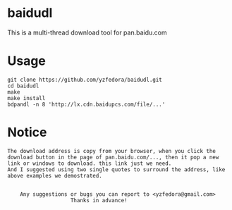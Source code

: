 # baidudl
This is a multi-thread download tool for pan.baidu.com

# Usage
	git clone https://github.com/yzfedora/baidudl.git
	cd baidudl
	make
	make install
	bdpandl -n 8 'http://lx.cdn.baidupcs.com/file/...'

# Notice
	The download address is copy from your browser, when you click the download button in the page of pan.baidu.com/..., then it pop a new link or windows to download. this link just we need.
	And I suggested using two single quotes to surround the address, like above examples we demostrated.


		Any suggestions or bugs you can report to <yzfedora@gmail.com>
						Thanks in advance!
